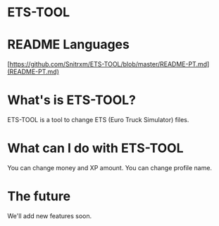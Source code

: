 # ETS-TOOL

# README Languages
[https://github.com/Snitrxm/ETS-TOOL/blob/master/README-PT.md](README-PT.md)

# What's is ETS-TOOL?
ETS-TOOL is a tool to change ETS (Euro Truck Simulator) files.

# What can I do with ETS-TOOL
You can change money and XP amount.
You can change profile name.

# The future
We'll add new features soon.
